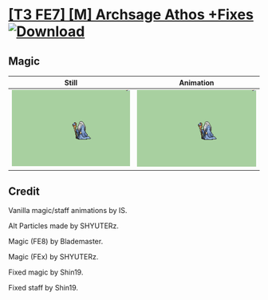 # [\[T3 FE7\] \[M\] Archsage Athos +Fixes](./) [![Download](https://img.shields.io/badge/Download--red?style=social&logo=github)](https://minhaskamal.github.io/DownGit/#/home?url=https://github.com/Klokinator/FE-Repo/tree/main/Battle%20Animations%2FMagi%20-%20Nature-Type%2F%5BT3%20FE7%5D%20%5BM%5D%20Archsage%20Athos%20%2BFixes%2F6.%20Magic%20(FEx))

## Magic

| Still | Animation |
| :---: | :-------: |
| ![Magic still](./Magic_000.png) | ![Magic](./Magic.gif) |

## Credit

Vanilla magic/staff animations by IS.

Alt Particles made by SHYUTERz.

Magic (FE8) by Blademaster.

Magic (FEx) by SHYUTERz.

Fixed magic by Shin19.

Fixed staff by Shin19.
